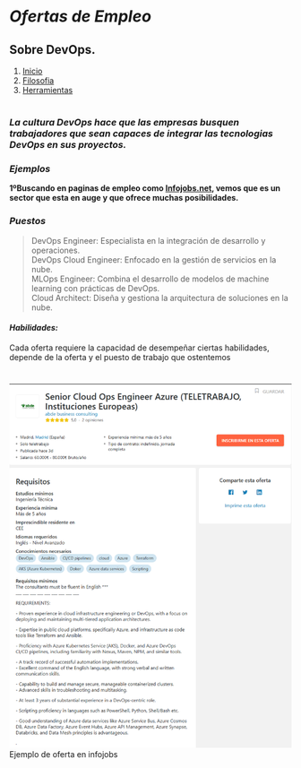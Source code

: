 # ***Ofertas de Empleo***
## Sobre DevOps.
1. [Inicio](README.md)
2. [Filosofia](Filosofia.md)
3. [Herramientas](Herramientas.md)
#

### ***La cultura DevOps hace que las empresas busquen trabajadores que sean capaces de integrar las tecnologias DevOps en sus proyectos.***
>
### ***Ejemplos*** 
  **1ºBuscando en paginas de empleo como [Infojobs.net](https://www.infojobs.net/), vemos que es un sector que esta en auge y que ofrece muchas posibilidades.**

### ***Puestos***
>DevOps Engineer: Especialista en la integración de desarrollo y operaciones.  
DevOps Cloud Engineer: Enfocado en la gestión de servicios en la nube.   
MLOps Engineer: Combina el desarrollo de modelos de machine learning con prácticas de DevOps.  
Cloud Architect: Diseña y gestiona la arquitectura de soluciones en la nube.
>
#### ***Habilidades:***  
Cada oferta requiere la capacidad de desempeñar ciertas habilidades, depende de la oferta y el puesto de trabajo que ostentemos
#
![oferta](./img/OfertaDevops.png)
Ejemplo de oferta en infojobs
